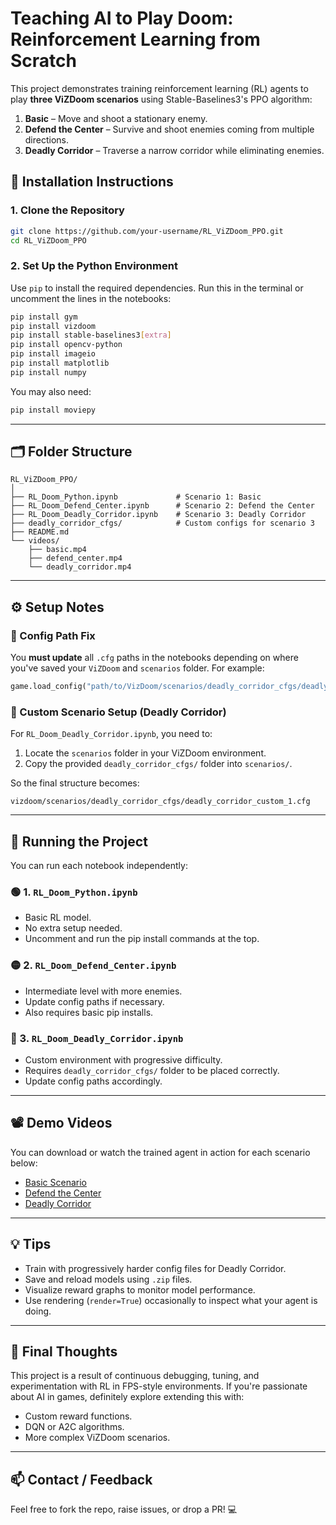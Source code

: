 # Teaching AI to Play Doom: Reinforcement Learning from Scratch

This project demonstrates training reinforcement learning (RL) agents to play **three ViZDoom scenarios** using Stable-Baselines3's PPO algorithm:

1. **Basic** – Move and shoot a stationary enemy.
2. **Defend the Center** – Survive and shoot enemies coming from multiple directions.
3. **Deadly Corridor** – Traverse a narrow corridor while eliminating enemies.

## 🔧 Installation Instructions

### 1. Clone the Repository

```bash
git clone https://github.com/your-username/RL_ViZDoom_PPO.git
cd RL_ViZDoom_PPO
```

### 2. Set Up the Python Environment

Use `pip` to install the required dependencies. Run this in the terminal or uncomment the lines in the notebooks:

```bash
pip install gym
pip install vizdoom
pip install stable-baselines3[extra]
pip install opencv-python
pip install imageio
pip install matplotlib
pip install numpy
```

You may also need:

```bash
pip install moviepy
```

---

## 🗂 Folder Structure

```
RL_ViZDoom_PPO/
│
├── RL_Doom_Python.ipynb             # Scenario 1: Basic
├── RL_Doom_Defend_Center.ipynb      # Scenario 2: Defend the Center
├── RL_Doom_Deadly_Corridor.ipynb    # Scenario 3: Deadly Corridor
├── deadly_corridor_cfgs/            # Custom configs for scenario 3
├── README.md
└── videos/
    ├── basic.mp4
    ├── defend_center.mp4
    └── deadly_corridor.mp4
```

---

## ⚙️ Setup Notes

### 🔁 Config Path Fix

You **must update** all `.cfg` paths in the notebooks depending on where you've saved your `ViZDoom` and `scenarios` folder. For example:

```python
game.load_config("path/to/VizDoom/scenarios/deadly_corridor_cfgs/deadly_corridor_custom_1.cfg")
```

### 📁 Custom Scenario Setup (Deadly Corridor)

For `RL_Doom_Deadly_Corridor.ipynb`, you need to:

1. Locate the `scenarios` folder in your ViZDoom environment.
2. Copy the provided `deadly_corridor_cfgs/` folder into `scenarios/`.

So the final structure becomes:

```
vizdoom/scenarios/deadly_corridor_cfgs/deadly_corridor_custom_1.cfg
```

---

## 🚀 Running the Project

You can run each notebook independently:

### 🟢 1. `RL_Doom_Python.ipynb`

* Basic RL model.
* No extra setup needed.
* Uncomment and run the pip install commands at the top.

### 🟡 2. `RL_Doom_Defend_Center.ipynb`

* Intermediate level with more enemies.
* Update config paths if necessary.
* Also requires basic pip installs.

### 🔴 3. `RL_Doom_Deadly_Corridor.ipynb`

* Custom environment with progressive difficulty.
* Requires `deadly_corridor_cfgs/` folder to be placed correctly.
* Update config paths accordingly.

---

## 📽️ Demo Videos

You can download or watch the trained agent in action for each scenario below:

- [Basic Scenario](videos/basic.mp4)
- [Defend the Center](videos/center.mp4)
- [Deadly Corridor](videos/corridor.mp4)

---

## 💡 Tips

* Train with progressively harder config files for Deadly Corridor.
* Save and reload models using `.zip` files.
* Visualize reward graphs to monitor model performance.
* Use rendering (`render=True`) occasionally to inspect what your agent is doing.

---

## 📌 Final Thoughts

This project is a result of continuous debugging, tuning, and experimentation with RL in FPS-style environments. If you're passionate about AI in games, definitely explore extending this with:

* Custom reward functions.
* DQN or A2C algorithms.
* More complex ViZDoom scenarios.

---

## 📫 Contact / Feedback

Feel free to fork the repo, raise issues, or drop a PR! 💻
